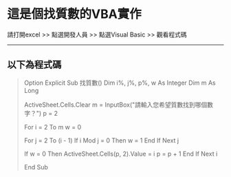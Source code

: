 # 這是個找質數的VBA實作
請打開excel >> 點選開發人員 >> 點選Visual Basic >> 觀看程式碼

---
以下為程式碼
---

>Option Explicit
>Sub 找質數()
>Dim i%, j%, p%, w As Integer
>Dim m As Long
>
>ActiveSheet.Cells.Clear
>m = InputBox("請輸入您希望質數找到哪個數字？")
>p = 2
>
>For i = 2 To m
>    w = 0
>    
>    For j = 2 To (i - 1)
>        If i Mod j = 0 Then
>        w = 1
>        End If
>    Next j
>    
>    If w = 0 Then
>        ActiveSheet.Cells(p, 2).Value = i
>        p = p + 1
>    End If
>Next i
>
>
>End Sub
